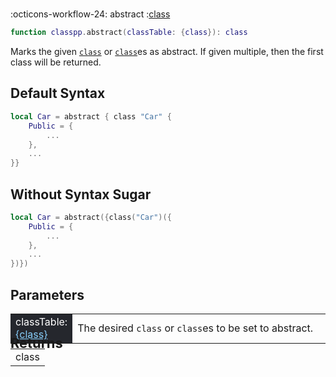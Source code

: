 #
<span class="api-header">
    <span class="api-icon" markdown>:octicons-workflow-24:</span>
    <span class="api-title">abstract</span>
    <span class="api-type">:</span><a href="../../../dataTypes/class" class="api-type">class</a>
</span>

```lua
function classpp.abstract(classTable: {class}): class
```
Marks the given [`class`](../../dataTypes/class.md) or [`class`](../../dataTypes/class.md)es as abstract. If given multiple, then the first class will be returned.

## Default Syntax

```lua
local Car = abstract { class "Car" {
	Public = {
        ...
	},
    ...
}}
```

## Without Syntax Sugar

```lua
local Car = abstract({class("Car")({
	Public = {
        ...
	},
    ...
})})
```

## Parameters
<div markdown="1">
<div class="md-typeset__scrollwrap"><div class="md-typeset__table">
<table>
<tbody>
<tr>
<td style="background-color: rgb(37, 39, 45); color: #fff">classTable: <a href="../../../dataTypes/class" style="color: lightskyblue;">{class}</a></td>
<td style="width: 82%">The desired <code>class</code> or <code>class</code>es to be set to abstract.</td>
</tr>
</tbody>
</table>
</div>
</div>

<h2 markdown="1" style="font-size: 1.5625em; margin-bottom: -20px; margin-top: -30px"> Returns </h2>
<div markdown="1">
<div class="md-typeset__scrollwrap"><div class="md-typeset__table">
<table>
<tbody>
<tr>
<td class="apiReferenceMethodBox">class</td>
</tr>
<tr>
</tbody>
</table>
</div>
</div>
